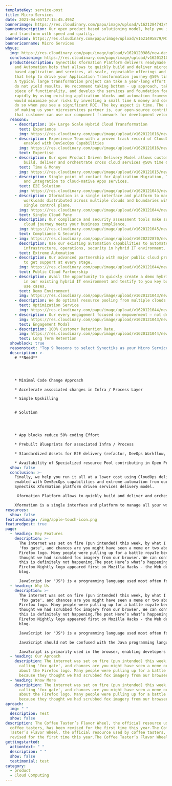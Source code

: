 ```yaml
---
templateKey: service-post
title: Micro Services
date: 2021-04-05T17:15:45.495Z
bannerimage: https://res.cloudinary.com/papu/image/upload/v1621284743/MicroServices/Microservices_Header_yqd8eu.jpg
bannerdescription: Our open product based solutioning model, help you innovate
  and transform with speed and quality.
bannericon: https://res.cloudinary.com/papu/image/upload/v1621495879/MicroServices/Microservices_Icon_kzd66o.svg
bannericonname: Micro Services
whyus:
  img: https://res.cloudinary.com/papu/image/upload/v1620120986/new-design/hybrid-cloud/hybrid-cloud-image_grzavr.jpg
  conclusionimg: https://res.cloudinary.com/papu/image/upload/v1620121053/new-design/hybrid-cloud/xformation-img_bop4h8.jpg
  productdescription: Synectiks Xformation Platform delivers readymade App Blocks
    and Automation bots that allows to quickly build and deliver microservices
    based application and services, at-scale, repeatable offerings and solutions
    that help to drive your Application Transformation journey @50% time & cost.
    A typical large transformation project can take a year-long effort and often
    do not yield results. We recommend taking bottom - up approach, take a small
    piece of functionality, and develop the services and foundation for it
    rapidly by using existing application blocks and automation framework. You
    would minimize your risks by investing a small time & money and continue to
    do so when you see a significant ROI. The key aspect is time. The advantage
    of making us your microservices partner is, our open-source contribution so
    that customer can use our component framework for development velocity.
  reasons:
    - description: 10+ Large Scale Hybrid Cloud Transformation
      text: Experience
      img: https://res.cloudinary.com/papu/image/upload/v1620121016/new-design/hybrid-cloud/experience_xgb6fu.jpg
    - description: Experience Team with a proven track record of CloudOps delivery
        enabled with DevSecOps Capabilities
      img: https://res.cloudinary.com/papu/image/upload/v1620121016/new-design/hybrid-cloud/expertise_rrxipa.jpg
      text: Expertise
    - description: Our open Product Driven Delivery Model allows customers to quickly
        build, deliver and orchestrate cross cloud services @50% time & cost.
      text: Time & Money
      img: https://res.cloudinary.com/papu/image/upload/v1620121015/new-design/hybrid-cloud/time-money_ixetxx.jpg
    - description: Single point of contact for Application Migration, Transformation
        and Integration to cloud-native Apps services.
      text: E2E Solution
      img: https://res.cloudinary.com/papu/image/upload/v1620121043/new-design/hybrid-cloud/e2e-solution_pl64jw.jpg
    - description: Xformation is a single interface and platform to manage all your
        workloads distributed across multiple clouds and boundaries within a
        single control plane.
      img: https://res.cloudinary.com/papu/image/upload/v1620121044/new-design/hybrid-cloud/single-control-pane_znkvet.jpg
      text: Single Cloud Pane
    - description: Our compliance and security assessment tools make sure your hybrid
        cloud journey meets your business compliance.
      img: https://res.cloudinary.com/papu/image/upload/v1620121045/new-design/hybrid-cloud/compliance-security_ysw8nm.jpg
      text: Compliance & Security
    - img: https://res.cloudinary.com/papu/image/upload/v1620222870/new-design/hybrid-cloud/extreme-automation_yk9gzn.jpg
      description: Use our existing automation capabilities to automate
        infrastructure, operations, security in hybrid IT environment.
      text: Extreme Automation
    - description: Our advanced partnership with major public cloud providers help you
        to get support at every stage.
      img: https://res.cloudinary.com/papu/image/upload/v1620121044/new-design/hybrid-cloud/public-cloud-partnership_qmst7o.jpg
      text: Public Cloud Partnership
    - description: Avail the opportunity to quickly create a demo hybrid cloud setup
        in our existing hybrid IT environment and testify to you key business
        use cases.
      text: Demo Environment
      img: https://res.cloudinary.com/papu/image/upload/v1620121043/new-design/hybrid-cloud/demo-environment_jx5des.jpg
    - description: We do optimal resource pooling from multiple clouds.
      text: Optimization Service
      img: https://res.cloudinary.com/papu/image/upload/v1620121044/new-design/hybrid-cloud/optimization-service_qyylkr.jpg
    - description: Our every engagement focused on empowerment – not dependency
      img: https://res.cloudinary.com/papu/image/upload/v1620121043/new-design/hybrid-cloud/engagement-model_wfxnsk.jpg
      text: Engagement Modal
    - description: 100% Customer Retention Rate.
      img: https://res.cloudinary.com/papu/image/upload/v1620121044/new-design/hybrid-cloud/long-term-retention_nm2mea.jpg
      text: Long Term Retention
  showblock: true
  reasonstext: "Top 9 Reasons to select Synectiks as your Micro Services Partner:"
  description: >-
    # **Need**




    * Minimal Code Change Approach

    * Accelerate associated changes in Infra / Process Layer

    * Simple Upskilling


    # Solution




    * App blocks reduce 50% coding Effort

    * Prebuilt Blueprints for associated Infra / Process

    * Standardized Assets for E2E delivery (refactor, DevOps Workflow, Automation)

    * Availability of Specialized resource Pool contributing in Open Product driven transformation
  show: false
  conclusion: >-
    Finally, we help you run it all at a lower cost using CloudOps delivery
    enabled with DevSecOps capabilities and extreme automation from our
    Synectiks Xformation platform driven services delivery model.

     Xformation Platform allows to quickly build and deliver and orchestrate cross cloud services, at-scale, repeatable offerings and solutions that help to drive your Hybrid Cloud journey @50% time & cost. 

    Xformation is a single interface and platform to manage all your workloads distributed across multiple clouds and boundaries within a single control plane.
resources:
  show: false
featuredimage: /img/apple-touch-icon.png
featuredpost: true
page:
  - heading: Key Features
    description: >-
      The internet was set on fire (pun intended) this week, by what I'm calling
      'fox gate', and chances are you might have seen a meme or two about the
      Firefox logo. Many people were pulling up for a battle royale because they
      thought we had scrubbed fox imagery from our browser. We can confirm, that
      this is definitely not happening.The post Here’s what’s happening with the
      Firefox Nightly logo appeared first on Mozilla Hacks - the Web developer
      blog.

      JavaScript (or "JS") is a programming language used most often for dynamic client-side scripts on webpages, but it is also often used on the server-side, using a runtime such as Node.js.
  - heading: Why Us
    description: >-
      The internet was set on fire (pun intended) this week, by what I'm calling
      'fox gate', and chances are you might have seen a meme or two about the
      Firefox logo. Many people were pulling up for a battle royale because they
      thought we had scrubbed fox imagery from our browser. We can confirm, that
      this is definitely not happening.The post Here’s what’s happening with the
      Firefox Nightly logo appeared first on Mozilla Hacks - the Web developer
      blog.

      JavaScript (or "JS") is a programming language used most often for dynamic client-side scripts on webpages, but it is also often used on the server-side, using a runtime such as Node.js.

      JavaScript should not be confused with the Java programming language. Although "Java" and "JavaScript" are trademarks (or registered trademarks) of Oracle in the U.S. and other countries, the two programming languages are significantly different in their syntax, semantics, and use cases.

      JavaScript is primarily used in the browser, enabling developers to manipulate webpage content through the DOM, manipulate data with AJAX and IndexedDB, draw graphics with canvas, interact with the device running the browser through various APIs, and more. JavaScript is one of the world's most commonly-used languages, owing to the recent growth and performance improvement of APIs available in browsers.he official The internet was set on fire (pun intended) this week, by what I'm calling 'fox gate', and chances are you might have seen a meme or two about the Firefox logo. Many people were pulling up for a battle royale because they thought we had scrubbed fox imagery from our browser. We can confirm, that this is definitely not happening.The post Here’s what’s happening with the Firefox Nightly logo appeared first on Mozilla Hacks - the Web developer blog.
  - heading: Our Aproach
    description: The internet was set on fire (pun intended) this week, by what I'm
      calling 'fox gate', and chances are you might have seen a meme or two
      about the Firefox logo. Many people were pulling up for a battle royale
      because they thought we had scrubbed fox imagery from our browser.
  - heading: Know More
    description: The internet was set on fire (pun intended) this week, by what I'm
      calling 'fox gate', and chances are you might have seen a meme or two
      about the Firefox logo. Many people were pulling up for a battle royale
      because they thought we had scrubbed fox imagery from our browser.
aproach:
  img: " "
  description: Test
  show: false
description: The Coffee Taster’s Flavor Wheel, the official resource used by
  coffee tasters, has been revised for the first time this year.The Coffee
  Taster’s Flavor Wheel, the official resource used by coffee tasters, has been
  revised for the first time this year.The Coffee Taster’s Flavor Wheel
gettingstarted:
  actiontext: " "
  description: " "
  show: false
  testimonial: test
category:
  - product
  - Cloud Computing
---
```

